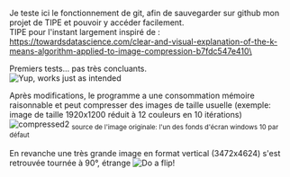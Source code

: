 Je teste ici le fonctionnement de git, afin de sauvegarder sur github mon projet de TIPE et pouvoir y accéder facilement.\
TIPE pour l'instant largement inspiré de : https://towardsdatascience.com/clear-and-visual-explanation-of-the-k-means-algorithm-applied-to-image-compression-b7fdc547e410\

Premiers tests... pas très concluants.\
![Yup, works just as intended](https://github.com/mrtatou/Test/assets/100464038/2a1ff18d-c39e-44af-9d04-802d3a3e62d6)

Après modifications, le programme a une consommation mémoire raisonnable et peut compresser des images de taille usuelle (exemple: image de taille 1920x1200 réduit à 12 couleurs en 10 itérations)\
![compressed2](https://github.com/mrtatou/Test/assets/100464038/4eb6c8de-8bbd-44ec-a384-014009a4c3c8)
<sub>source de l'image originale: l'un des fonds d'écran windows 10 par défaut</sub>
\
\
En revanche une très grande image en format vertical (3472x4624) s'est retrouvée tournée à 90°, étrange
![Do a flip!](https://github.com/mrtatou/Test/assets/100464038/206eca93-c66d-4077-a03c-226faff9c812)
